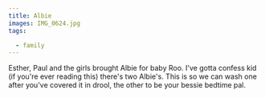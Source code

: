 ```yaml
---
title: Albie
images: IMG_0624.jpg
tags:

  - family
---
```

Esther, Paul and the girls brought Albie for baby Roo. I've gotta confess kid (if you're ever reading this) there's two Albie's. This is so we can wash one after you've covered it in drool, the other to be your bessie bedtime pal. 